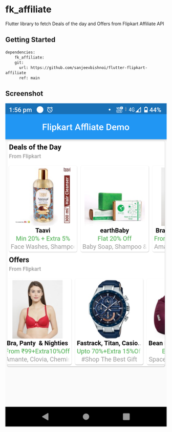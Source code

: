 # fk_affiliate

Flutter library to fetch Deals of the day and Offers from Flipkart Affiliate API

## Getting Started
```
dependencies:
    fk_affiliate:
    git:
      url: https://github.com/sanjeevbishnoi/flutter-flipkart-affiliate
      ref: main
```

## Screenshot

![screenshot](https://github.com/sanjeevbishnoi/flutter-flipkart-affiliate/blob/main/screenshots/screen.png)
